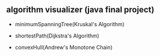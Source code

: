 ## algorithm visualizer (java final project)

- minimumSpanningTree(Kruskal's Algorithm)

- shortestPath(Dijkstra's Algorithm)

- convexHull(Andrew's Monotone Chain)
